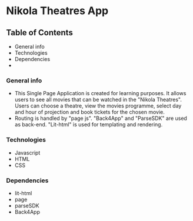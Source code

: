 # Nikola Theatres App

## Table of Contents
* General info
* Technologies
* Dependencies
* 

### General info
* This Single Page Application is created for learning purposes. It allows users to see all 
movies that can be watched in the "Nikola Theatres". Users can choose a theatre, view the movies programme, select day and  hour of projection and book tickets for the chosen movie.
* Routing is handled by "page js". "Back4App" and "ParseSDK" are used as back-end. "Lit-html" is used for templating and rendering.


### Technologies
* Javascript
* HTML
* CSS

### Dependencies
* lit-html
* page
* parseSDK
* Back4App


